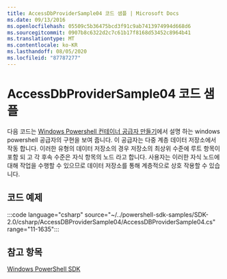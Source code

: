 ```yaml
---
title: AccessDbProviderSample04 코드 샘플 | Microsoft Docs
ms.date: 09/13/2016
ms.openlocfilehash: 05509c5b36475bcd3f91c9ab7413974994d668d6
ms.sourcegitcommit: 0907b8c6322d2c7c61b17f8168d53452c8964b41
ms.translationtype: MT
ms.contentlocale: ko-KR
ms.lasthandoff: 08/05/2020
ms.locfileid: "87787277"
---
```

# <a name="accessdbprovidersample04-code-sample"></a>AccessDbProviderSample04 코드 샘플

다음 코드는 [Windows Powershell 컨테이너 공급자 만들기](./creating-a-windows-powershell-container-provider.md)에서 설명 하는 windows powershell 공급자의 구현을 보여 줍니다.
이 공급자는 다중 계층 데이터 저장소에서 작동 합니다. 이러한 유형의 데이터 저장소의 경우 저장소의 최상위 수준에 루트 항목이 포함 되 고 각 후속 수준은 자식 항목의 노드 라고 합니다. 사용자는 이러한 자식 노드에 대해 작업을 수행할 수 있으므로 데이터 저장소를 통해 계층적으로 상호 작용할 수 있습니다.

## <a name="code-sample"></a>코드 예제

:::code language="csharp" source="~/../powershell-sdk-samples/SDK-2.0/csharp/AccessDBProviderSample04/AccessDBProviderSample04.cs" range="11-1635":::

## <a name="see-also"></a>참고 항목

[Windows PowerShell SDK](../windows-powershell-reference.md)
